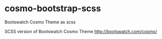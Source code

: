 cosmo-bootstrap-scss
====================

Bootswatch Cosmo Theme as scss

SCSS version of Bootswatch Cosmo Theme http://bootswatch.com/cosmo/
